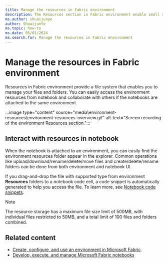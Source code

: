 ```yaml
---
title: Manage the resources in Fabric environment
description: The Resources section in Fabric environment enable small resources management. Learn how to use the resources folder in the development lifecycle.
ms.author: shuaijunye
author: ShuaijunYe
ms.topic: how-to
ms.date: 05/01/2024
ms.search.for: Manage the resources in Fabric environment
---
```


# Manage the resources in Fabric environment

Resources in Fabric environment provide a file system that enables you to manage your files and folders. You can easily access the environment resources from notebook and collaborate with others if the notebooks are attached to the same environment.

:::image type="content" source="media\environment-resources\environment-resources-overview.gif" alt-text="Screen recording of the environment Resources section.":::

## Interact with resources in notebook

When the notebook is attached to an environment, you can easily find the environment resources folder appear in the explorer. Common operations like upload/download/rename/delete/move files and create/delete/rename folders can be done from both environment and notebook UI.

If you drag-and-drop the file with supported type from environment **Resources** folders to a notebook code cell, a code snippet is automatically generated to help you access the file. To learn more, see [Notebook code snippets](author-execute-notebook.md#code-snippets).

> [!NOTE]
> The resource storage has a maximum file size limit of 500MB, with individual files restricted to 50MB, and a total limit of 100 files and folders combined.

## Related content

- [Create, configure, and use an environment in Microsoft Fabric](create-and-use-environment.md).
- [Develop, execute, and manage Microsoft Fabric notebooks](author-execute-notebook.md)
